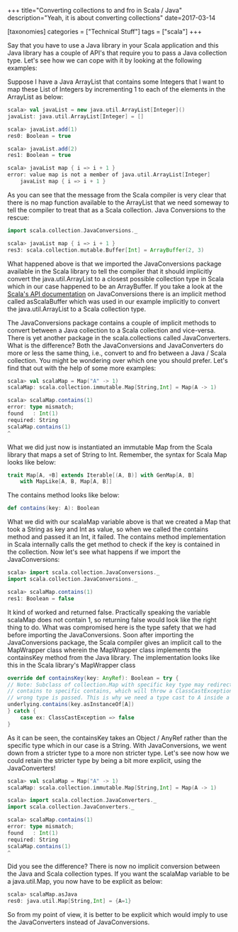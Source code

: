 +++
title="Converting collections to and fro in Scala / Java"
description="Yeah, it is about converting collections"
date=2017-03-14

[taxonomies]
categories = ["Technical Stuff"]
tags = ["scala"]
+++


Say that you have to use a Java library in your Scala application and this Java library has a couple of API's that require you to pass a Java collection 
type. Let's see how we can cope with it by looking at the following examples:

Suppose I have a Java ArrayList that contains some Integers that I want to map these List of Integers by incrementing 1 to each of the elements in the 
ArrayList as below:

```scala
scala> val javaList = new java.util.ArrayList[Integer]()
javaList: java.util.ArrayList[Integer] = []

scala> javaList.add(1)
res0: Boolean = true

scala> javaList.add(2)
res1: Boolean = true

scala> javaList map { i => i + 1 }
error: value map is not a member of java.util.ArrayList[Integer]
    javaList map { i => i + 1 }
```

As you can see that the message from the Scala compiler is very clear that there is no map function available to the ArrayList
that we need someway to tell the compiler to treat that as a Scala collection. Java Conversions to the rescue:

```scala
import scala.collection.JavaConversions._

scala> javaList map { i => i + 1 }
res3: scala.collection.mutable.Buffer[Int] = ArrayBuffer(2, 3)
```

What happened above is that we imported the JavaConversions package available in the Scala library to tell the compiler that it should implicitly convert 
the java.util.ArrayList to a closest possible collection type in Scala which in our case happened to be an ArrayBuffer. If you take a look at the
[Scala's API documentation](https://www.scala-lang.org/api/current/scala/collection/convert/index.html) on
JavaConversions</a> there is an implicit method called asScalaBuffer which was used in our example implicitly to convert the
java.util.ArrayList to a Scala collection type.

The JavaConversions package contains a couple of implicit methods to convert between a Java collection to a Scala collection and vice-versa. There is yet 
another package in the scala.collections called JavaConverters. What is the difference? Both the JavaConversions and JavaConverters do more or less the 
same thing, i.e., convert to and fro between a Java / Scala collection. You might be wondering over which one you should prefer. Let's find that out with 
the help of some more examples:

```scala
scala> val scalaMap = Map("A" -> 1)
scalaMap: scala.collection.immutable.Map[String,Int] = Map(A -> 1)

scala> scalaMap.contains(1)
error: type mismatch;
found   : Int(1)
required: String
scalaMap.contains(1)
^
```

What we did just now is instantiated an immutable Map from the Scala library that maps a set of String to Int. Remember, the syntax for Scala Map looks 
like below:

```scala
trait Map[A, +B] extends Iterable[(A, B)] with GenMap[A, B]
    with MapLike[A, B, Map[A, B]]
```

The contains method looks like below:

```scala
def contains(key: A): Boolean
```

What we did with our scalaMap variable above is that we created a Map that took a String as key and Int as value, so when we called the contains method 
and passed it an Int, it failed. The contains method implementation in Scala internally calls the get method to check if the key is contained in the 
collection. Now let's see what happens if we import the JavaConversions:

```scala
scala> import scala.collection.JavaConversions._
import scala.collection.JavaConversions._

scala> scalaMap.contains(1)
res1: Boolean = false
```

It kind of worked and returned false. Practically speaking the variable scalaMap does not contain 1, so returning false would look like the right thing 
to do. What was compromised here is the type safety that we had before importing the JavaConversions. Soon after importing the JavaConversions package, the 
Scala compiler gives an implicit call to the MapWrapper class wherein the MapWrapper class implements the containsKey method from the Java library. The 
implementation looks like this in the Scala library's MapWrapper class

```scala
override def containsKey(key: AnyRef): Boolean = try {
// Note: Subclass of collection.Map with specific key type may redirect generic
// contains to specific contains, which will throw a ClassCastException if the
// wrong type is passed. This is why we need a type cast to A inside a try/catch.
underlying.contains(key.asInstanceOf[A])
} catch {
    case ex: ClassCastException => false
}
```

As it can be seen, the containsKey takes an Object / AnyRef rather than the specific type which in our case is a String. With JavaConversions,
we went down from a stricter type to a more non stricter type. Let's see now how we could retain the stricter type by being a bit
more explicit, using the JavaConverters!

```scala
scala> val scalaMap = Map("A" -> 1)
scalaMap: scala.collection.immutable.Map[String,Int] = Map(A -> 1)

scala> import scala.collection.JavaConverters._
import scala.collection.JavaConverters._

scala> scalaMap.contains(1)
error: type mismatch;
found   : Int(1)
required: String
scalaMap.contains(1)
^
```

Did you see the difference? There is now no implicit conversion between the Java and Scala collection types. If you want the
scalaMap variable to be a java.util.Map, you now have to be explicit as below:

```scala
scala> scalaMap.asJava
res0: java.util.Map[String,Int] = {A=1}
```

So from my point of view, it is better to be explicit which would imply to use the JavaConverters instead of JavaConversions.